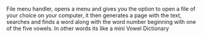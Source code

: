 File menu handler, opens a menu and gives you the option to open a file of your choice on your computer, it then generates a page with the text, searches and finds a word along with the word number beginning with one of the five vowels. In other words its like a mini Vowel Dictionary
